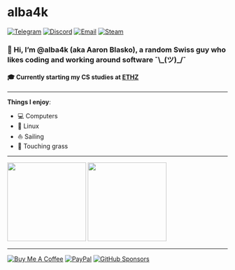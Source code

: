 # alba4k
[![Telegram](https://img.shields.io/badge/Telegram-2CA5E0?logo=telegram&logoColor=white)](https://t.me/alba4k)
[![Discord](https://img.shields.io/badge/Discord-5865F2?logo=discord&logoColor=white)](https://discord.com/users/603136718891253761)
[![Email](https://img.shields.io/badge/Email-D14836?logo=gmail&logoColor=white)](mailto:blaskoazzolaaaron@gmail.com)
[![Steam](https://img.shields.io/badge/Steam-00adee?logo=steam&logoColor=white)](https://steamcommunity.com/id/alba4k)

### 👋 Hi, I’m @alba4k (aka Aaron Blasko), a random Swiss guy who likes coding and working around software ¯\\\_(ツ)\_/¯
#### 🎓 Currently starting my CS studies at [ETHZ](https://ethz.ch/en.html)

---

**Things I enjoy**:
* 💻 Computers
* 🐧 Linux
* ⛵ Sailing
* 🌿 Touching grass

---

<!-- Might want to change it to center, idk -->
<div align="left">
  <img src="https://github-readme-stats.vercel.app/api?username=alba4k&show_icons=true&theme=dark" height="180em"/>
  <img src="https://github-readme-stats.vercel.app/api/top-langs/?username=alba4k&exclude_repo=.dotfiles&layout=compact&theme=dark&card_width=320" height="180em"/>
</div>

---

[![Buy Me A Coffee](https://img.shields.io/badge/Buy%20Me%20a%20Coffee-FFDD00?logo=buymeacoffee&logoColor=black)](https://www.buymeacoffee.com/alba4k)
[![PayPal](https://img.shields.io/badge/PayPal-00457C?logo=paypal&logoColor=white)](https://www.paypal.me/alba4k)
[![GitHub Sponsors](https://img.shields.io/badge/GitHub%20Sponsors-FF69B4?logo=githubsponsors&logoColor=white)](https://github.com/sponsors/alba4k)
